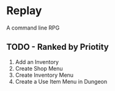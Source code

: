 # Replay

A command line RPG

## TODO - Ranked by Priotity

1. Add an Inventory
2. Create Shop Menu
3. Create Inventory Menu
4. Create a Use Item Menu in Dungeon

